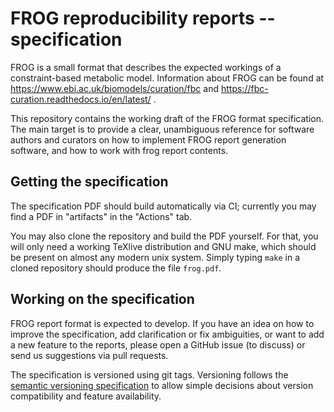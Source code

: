 
# FROG reproducibility reports -- specification

FROG is a small format that describes the expected workings of a
constraint-based metabolic model. Information about FROG can be found at
https://www.ebi.ac.uk/biomodels/curation/fbc and
https://fbc-curation.readthedocs.io/en/latest/ .

This repository contains the working draft of the FROG format specification.
The main target is to provide a clear, unambiguous reference for software
authors and curators on how to implement FROG report generation software, and
how to work with frog report contents.

## Getting the specification

The specification PDF should build automatically via CI; currently you may find
a PDF in "artifacts" in the "Actions" tab.

You may also clone the repository and build the PDF yourself. For that, you
will only need a working TeXlive distribution and GNU make, which should be
present on almost any modern unix system. Simply typing `make` in a cloned
repository should produce the file `frog.pdf`.

## Working on the specification

FROG report format is expected to develop. If you have an idea on how to
improve the specification, add clarification or fix ambiguities, or want to add
a new feature to the reports, please open a GitHub issue (to discuss) or send
us suggestions via pull requests.

The specification is versioned using git tags. Versioning follows the [semantic
versioning specification](https://semver.org/) to allow simple decisions about
version compatibility and feature availability.
